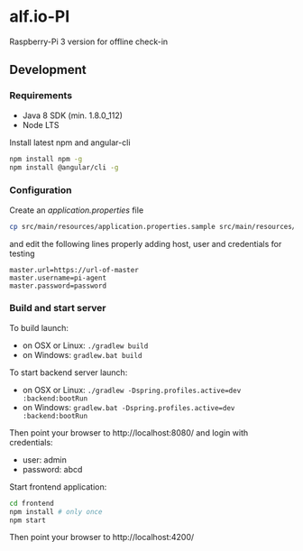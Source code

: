 # alf.io-PI
Raspberry-Pi 3 version for offline check-in

## Development

### Requirements

* Java 8 SDK (min. 1.8.0_112)
* Node LTS

Install latest npm and angular-cli

```bash
npm install npm -g
npm install @angular/cli -g
```

### Configuration

Create an *application.properties* file

```bash
cp src/main/resources/application.properties.sample src/main/resources/application.properties
```

and edit the following lines properly adding host, user and credentials for testing

```
master.url=https://url-of-master
master.username=pi-agent
master.password=password
```

### Build and start server

To build launch:

* on OSX or Linux: `./gradlew build`
* on Windows: `gradlew.bat build`


To start backend server launch:

* on OSX or Linux: `./gradlew -Dspring.profiles.active=dev :backend:bootRun`
* on Windows: `gradlew.bat -Dspring.profiles.active=dev :backend:bootRun`

Then point your browser to http://localhost:8080/ and login with credentials:

* user: admin
* password: abcd

Start frontend application:

```bash
cd frontend
npm install # only once
npm start
```

Then point your browser to http://localhost:4200/

